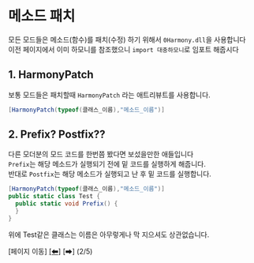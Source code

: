 # 메소드 패치
모든 모드들은 메소드(함수)를 패치(수정) 하기 위해서 `0Harmony.dll`을 사용합니다      
이전 페이지에서 이미 하모니를 참조했으니 `import 대충하모니`로 임포트 해줍시다

## 1. HarmonyPatch 
보통 모드들은 패치할때 `HarmonyPatch` 라는 애트리뷰트를 사용합니다.    
```c#
[HarmonyPatch(typeof(클래스_이름),"메소드_이름")]
```

## 2. Prefix? Postfix??
다른 모더분의 모드 코드를 한번쯤 봤다면 보섰을만한 애들입니다     
`Prefix`는 해당 메소드가 실행되기 전에 밑 코드를 실행하게 해줍니다.     
반대로 `Postfix`는 해당 메소드가 실행되고 난 후 밑 코드를 실행합니다.

```c#
[HarmonyPatch(typeof(클래스_이름),"메소드_이름")]
public static class Test {
  public static void Prefix() {
  }
}
```
위에 Test같은 클래스는 이름은 아무렇게나 막 지으셔도 상관없습니다.


[페이지 이동] [[⬅]](https://github.com/NoBrain0917/ADOFAI-Mod-Development-Guide/blob/main/README.md) [➡] (2/5)
